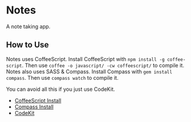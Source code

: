 Notes
=====

A note taking app.

## How to Use
Notes uses CoffeeScript. Install CoffeeScript with `npm install -g coffee-script`. Then use `coffee -o javascript/ -cw coffeescript/` to compile it. Notes also uses SASS & Compass. Install Compass with `gem install compass`. Then use `compass watch` to compile it.

You can avoid all this if you just use CodeKit.

- [CoffeeScript Install](http://coffeescript.org/#installation)
- [Compass Install](http://compass-style.org/install/)
- [CodeKit](http://incident57.com/codekit/)
